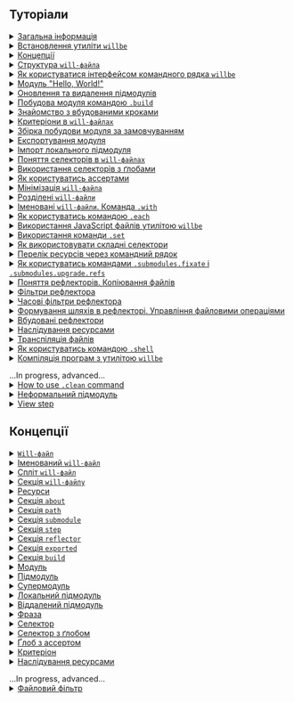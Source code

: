 ## <a name="tutorials"></a> Туторіали

<details>
  <summary><a href="./Tutorials/Abstract.md">Загальна інформація</a></summary>
  Загальна інформація. Чим утиліта <code>willbe</code> є і чим вона не являється
</details>
<details>
  <summary><a href="./Tutorials/WillbeInstalation.md">Встановлення утиліти <code>willbe</code></a></summary>
  Процес встановлення утиліти <code>willbe</code>
</details>
<details>
  <summary><a href="#Concepts">Концепції</a></summary>
  Основні концепції. Допомагає побачити загальну картину
</details>
<details>
  <summary><a href="./Tutorials/CompositionOfWillFile.md">Структура <code>will-файла</code></a></summary>
  В туторіалі описано структуру секцій та ресурсів <code>will-файлу</code>
</details>
<details>
  <summary><a href="./Tutorials/HowToUseCommandLineInterfaceOfWill.md">Як користуватися інтерфейсом командного рядка <code>willbe</code></a></summary>
  Як користуватись командним рядком <code>willbe</code>, застосування команд <code>.help</code> та <code>.list</code>
</details>
<details>
  <summary><a href="./Tutorials/FirstWillFile.md">Модуль "Hello, World!"</a></summary>
  Створення модуля "Hello, World!" з утилітою <code>willbe</code>. Завантаження віддаленого підмодуля
</details>
<details>
  <summary><a href="./Tutorials/SubmodulesAdministration.md">Оновлення та видалення підмодулів</a></summary>
  Продовжено опис віддалених підмодулів, розглянуто команди оновлення та видалення
</details>
<details>
  <summary><a href="./Tutorials/ModuleCreationByBuild.md">Побудова модуля командою <code>.build</code></a></summary>
  Туторіал описує запуск окремих збірок побудови модуля  
</details>
<details>
  <summary><a href="./Tutorials/PredefinedSteps.md">Знайомство з вбудованими кроками</a></summary>
  Як користуватись вбудованими кроками для роботи з віддаленими підмодулями
</details>
<details>
  <summary><a href="./Tutorials/CriterionsInWillFile.md">Критеріони в <code>will-файлах</code></a></summary>
  Як використовуються критеріони
</details>
<details>
  <summary><a href="./Tutorials/DefaultCriterionInWillFile.md">Збірка побудови модуля за замовчуванням</a></summary>
  Як побудувати збірку, що запускається без указання аргумента команди <code>.build</code>
</details>
<details>
  <summary><a href="./Tutorials/ExportedWillFile.md">Експортування модуля</a></summary>
  В туторіалі описана процедура експортування <code>will-модуля</code> для використання його (модуля), іншим модулем
</details>
<details>
  <summary><a href="./Tutorials/LocalSubmodulesImporting.md">Імпорт локального підмодуля</a></summary>
  В туторіалі показано як додати локальний підмодуль
</details>
<details>
  <summary><a href="./Tutorials/SelectorsTermInWillFile.md">Поняття селекторів в <code>will-файлах</code></a></summary>
  В туторіалі пояснюється поняття селекторів та як вони використовуються 
</details>
<details>
  <summary><a href="./Tutorials/HowToUseSelectorsWithGlob.md">Використання селекторів з ґлобами</a></summary>
  Як користуватись селекторами з ґлобами
</details>
<details>
  <summary><a href="./Tutorials/HowToUseAsserts.md">Як користуватись ассертами</a></summary>
  В туторіалі пояснюється як ассерти допомогають зменшити кількість помилок в <code>will-файлі</code>
</details>
<details>
  <summary><a href="./Tutorials/MinimizationOfWillFile.md">Мінімізація <code>will-файла</code></a></summary>
  В туторіалі показано як мінімізувати об'єм `will-файла` та властивості скороченої форми запису критеріонів 
</details>
<details>
  <summary><a href="./Tutorials/SplitWillFile.md">Розділені <code>will-файли</code></a></summary>
  В туторіалі розглядається створення розділених <code>will-файлів</code>
</details>
<details>
    <summary><a href="./Tutorials/NamedWillFile.md">Іменовані <code>will-файли</code>. Команда <code>.with</code></a></summary>
  Дається поняття іменованих <code>will-файлів</code> та показано як користуватись командою <code>.with</code>
</details>
<details>
  <summary><a href="./Tutorials/UsingEachCommand.md">Як користуватись командою <code>.each</code></a></summary>
  В туторіалі пояснюється як використовується команда <code>.each</code>
</details>
<details>
  <summary><a href="./Tutorials/UsingOfJSInWillbe.md">Використання JavaScript файлів утилітою <code>willbe</code></a></summary>
  В туторіалі показано як запускати JavaScript-файли в утиліті <code>willbe</code>
</details>
<details>
  <summary><a href="./Tutorials/UsingSetCommand.md">Використання команди <code>.set</code></a></summary>
  Як корстуватись командою <code>.set</code>
</details>
<details>
  <summary><a href="./Tutorials/HowToUseComplexSelector.md">Як використовувати складні селектори</a></summary>
  В туторіалі пояснюється як будуються складні селектори
</details>
<details>
  <summary><a href="./Tutorials/HowToList.md">Перелік ресурсів через командний рядок</a></summary>
  Як отримати інформацію про окремі ресурси модуля  
</details>
<details>
  <summary><a href="./Tutorials/SubmodulesVersionControl.md">Як користуватись командами <code>.submodules.fixate</code> і <code>.submodules.upgrade.refs</code></a></summary>
  Перевірка і встановлення актуальних версій підмодулів
</details>
<details>
  <summary><a href="./Tutorials/ReflectorUsing.md">Поняття рефлекторів. Копіювання файлів</a></summary>
  В туторіалі описуються копіювання файлів рефлектором, пояснюється як користуватись полем <code>recursive</code>
</details>
<details>
  <summary><a href="./Tutorials/ReflectorFilters.md">Фільтри рефлектора</a></summary>
  В туторіалі дається поняття простих фільтрів і масок рефлектора
</details>
<details>
  <summary><a href="./Tutorials/ReflectorTimeFilters.md">Часові фільтри рефлектора</a></summary>
  В туторіалі показано як користуватись фільтрами відбору файлів по часу
</details>
<details>
  <summary><a href="./Tutorials/ReflectorFSControl.md">Формування шляхів в рефлекторі. Управління файловими операціями</a></summary>
  В туторіалі показано як формуються шляхи рефлекторів та як управляти кількістю файлових операцій
</details>
<details>
  <summary><a href="./Tutorials/PredefinedReflectorsUsing.md">Вбудовані рефлектори</a></summary>
  Використання вбудованих рефлекторів та побудова мультизбірок
</details>
<details>
  <summary><a href="./Tutorials/ResourceInheritability.md">Наслідування ресурсами</a></summary>
  Як користуватись наслідуванням ресурсів
</details>
<details>
  <summary><a href="./Tutorials/TranspileStep.md">Транспіляція файлів</a></summary>
  Використання кроку <code>predefined.transpile</code> для трансформації JavaScript-файлів 
</details>
<details>
  <summary><a href="./Tutorials/HowToUseShellCommand.md">Як користуватись командою <code>.shell</code> </a></summary>
  Як виконати зовнішню команду в модулі <code>willbe</code>
</details>
<details>
  <summary><a href="./Tutorials/WillbeAsMake.md">Компіляція програм з утилітою <code>willbe</code></a></summary>
  Використання утиліти для компіляції файлів
</details>

<p></p>
...In progress, advanced...
<details>
  <summary><a href="./Tutorials/CleanCommandUsing.md">How to use <code>.clean</code> command</a></summary>
  Використання команди <code>.clean</code>
</details>
<details>
  <summary><a href="./Tutorials/UnformalSubmodule.md">Неформальний підмодуль</a></summary>
  Створення неформального підмодуля
</details>
<details>
  <summary><a href="./Tutorials/ViewStep.md">View step</a></summary>
  Як користуватись вбулованим кроком <code>predefined.view</code>
</details>


## <a name="concepts"></a> Концепції

<details>
  <summary><a href="./Concepts/WillFile.md"><code>Will-файл</code></a></summary>
  Конфігураційний файл для побудови <code>will-модуля</code>
</details>
<details>
  <summary><a href="./Concepts/NamedAndSplitWillFile.md">Іменований <code>will-файл</code></a></summary>
  Вид <code>will-файла</code> назва якого починається з імені
</details>
<details>
  <summary><a href="./Concepts/NamedAndSplitWillFile.md">Спліт <code>will-файл</code></a></summary>
  Розділення <code>will-файла</code> на два файла - для імпорту та експорту модуля
</details>
<details>
  <summary><a href="./Concepts/Composition.md#section">Секція <code>will-файлу</code></a></summary>
  Вища структурна одиниця <code>will-файла</code>, яка складається з ресурсів одного типу
</details>
<details>
  <summary><a href="./Concepts/Composition.md#resource">Ресурси</a></summary>
  Елементи <code>will-файла</code>, які позначають певну функціональність
</details>
<details>
  <summary><a href="./Concepts/About.section.md">Секція <code>about</code></a></summary>
  В секції поміщено основну інформація про модуль
</details>
<details>
  <summary><a href="./Concepts/Path.section.md">Секція <code>path</code></a></summary>
  Секція представляє карту шляхів модуля для швидкого орієнтування в його структурі
</details>
<details>
  <summary><a href="./Concepts/Submodule.section.md">Секція <code>submodule</code></a></summary>
  В секції вказуються підмодулі
</details>
<details>
  <summary><a href="./Concepts/Submodule.section.md">Секція <code>step</code></a></summary>
  В секції описуються процедури побудови модуля
</details>
<details>
  <summary><a href="./Concepts/Submodule.section.md">Секція <code>reflector</code></a></summary>
  Основними функціями ресурсів секції (рефлекторів) є файлові операції
</details>
<details>
  <summary><a href="./Concepts/Submodule.section.md">Секція <code>exported</code></a></summary>
  Секція <code>will-файла</code>, автоматично згенерованого при експортуванні модуля
</details>
<details>
  <summary><a href="./Concepts/Submodule.section.md">Секція <code>build</code></a></summary>
  Ресурси секції (збірки) описують послідовність і умови виконання процедур створення модуля
</details>
<details>
  <summary><a href="./Concepts/Module.md#module">Модуль</a></summary>
  Модулем називається сукупність файлів, які описані в <code>will-файлi</code>
</details>
<details>
  <summary><a href="./Concepts/Module.md#submodule">Підмодуль</a></summary>
  Окремий модуль з власним конфігураційним <code>will-файлом</code>, який підпорядковується іншому модулю 
</details>
<details>
  <summary><a href="./Concepts/Module.md#supermodule">Супермодуль</a></summary>
  Модуль, який включає в себе інші модулі (підмодулі) 
</details>
<details>
  <summary><a href="./Concepts/LocalAndRemoteSubmodules.md#local-submodule">Локальний підмодуль</a></summary>
  Підмодуль, який розташовується на машині користувача 
</details>
<details>
  <summary><a href="./Concepts/LocalAndRemoteSubmodules.md#remote-submodule">Віддалений підмодуль</a></summary>
  Модуль, який знаходиться на віддаленому сервері, для використання завантажується на локальну машину
</details>
<details>
  <summary><a href="./Concepts/Phrase.md">Фраза</a></summary>
  Команда з одного обо декількох слів, розділених крапкою
</details>
<details>
  <summary><a href="./Concepts/Selectors.md#selector">Селектор</a></summary>
  Рядок-посилання на ресурс або декілька ресурсів в <code>will-файлі</code>
</details>
<details>
  <summary><a href="./Concepts/Selectors.md#selector-with-glob">Селектор з ґлобом</a></summary>
  Селектор, який для вибору ресурсу використовує пошукові шаблони - ґлоби
</details>
<details>
  <summary><a href="./Concepts/Asserts.md">Ґлоб з ассертом</a></summary>
  Обмеження кількості ресурсів в вибірці селектора з ґлобом
</details>
<details>
  <summary><a href="./Concepts/Criterions.md">Критеріон</a></summary>
  Елемент порівняння в <code>will-файлі</code> для визначення умов використання ресурса
</details>
<details>
  <summary><a href="./Concepts/Inheritability.md">Наслідування ресурсами</a></summary>
  Принцип побудови модуля, згідно якого ресурс одного <code>will-файла</code> здатний використовувати (наслідувати) значення полів інших ресурсів секції та ресурсів іншого <code>will-файла</code>
</details>

<p></p>
...In progress, advanced...
<details>
  <summary><a href="./Concepts/FileFilter.md">Файловий фільтр</a></summary>
  Умова відбору файлів в рефлекторі
</details>